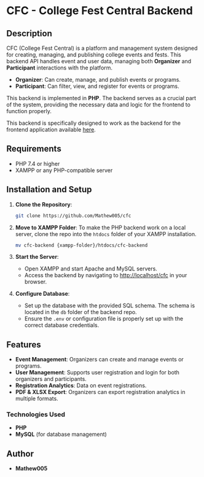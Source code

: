 # CFC - College Fest Central Backend

## Description

CFC (College Fest Central) is a platform and management system designed for creating, managing, and publishing college events and fests. This backend API handles event and user data, managing both **Organizer** and **Participant** interactions with the platform.

- **Organizer**: Can create, manage, and publish events or programs.
- **Participant**: Can filter, view, and register for events or programs.

This backend is implemented in **PHP**. The backend serves as a crucial part of the system, providing the necessary data and logic for the frontend to function properly.

This backend is specifically designed to work as the backend for the frontend application available [here](https://github.com/Mathew005/event-platform).

## Requirements

- PHP 7.4 or higher
- XAMPP or any PHP-compatible server

## Installation and Setup

1. **Clone the Repository**:
    ```bash
    git clone https://github.com/Mathew005/cfc
    ```

2. **Move to XAMPP Folder**:
    To make the PHP backend work on a local server, clone the repo into the `htdocs` folder of your XAMPP installation.

    ```bash
    mv cfc-backend {xampp-folder}/htdocs/cfc-backend
    ```

3. **Start the Server**:
    - Open XAMPP and start Apache and MySQL servers.
    - Access the backend by navigating to [http://localhost/cfc](http://localhost/cfc) in your browser.

4. **Configure Database**:
    - Set up the database with the provided SQL schema. The schema is located in the `db` folder of the backend repo.
    - Ensure the `.env` or configuration file is properly set up with the correct database credentials.

## Features

- **Event Management**: Organizers can create and manage events or programs.
- **User Management**: Supports user registration and login for both organizers and participants.
- **Registration Analytics**: Data on event registrations.
- **PDF & XLSX Export**: Organizers can export registration analytics in multiple formats.

### Technologies Used

- **PHP**
- **MySQL** (for database management)

## Author

- **Mathew005**
